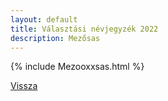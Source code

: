 ```yaml
---
layout: default
title: Választási névjegyzék 2022
description: Mezősas
---
```


{% include Mezooxxsas.html %}

[Vissza](./)